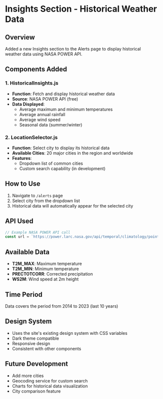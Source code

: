 # Insights Section - Historical Weather Data

## Overview
Added a new Insights section to the Alerts page to display historical weather data using NASA POWER API.

## Components Added

### 1. HistoricalInsights.js
- **Function**: Fetch and display historical weather data
- **Source**: NASA POWER API (free)
- **Data Displayed**:
  - Average maximum and minimum temperatures
  - Average annual rainfall
  - Average wind speed
  - Seasonal data (summer/winter)

### 2. LocationSelector.js
- **Function**: Select city to display its historical data
- **Available Cities**: 20 major cities in the region and worldwide
- **Features**:
  - Dropdown list of common cities
  - Custom search capability (in development)

## How to Use

1. Navigate to `/alerts` page
2. Select city from the dropdown list
3. Historical data will automatically appear for the selected city

## API Used

```javascript
// Example NASA POWER API call
const url = `https://power.larc.nasa.gov/api/temporal/climatology/point?parameters=T2M_MAX,T2M_MIN,PRECTOTCORR,WS2M&community=RE&longitude=${lon}&latitude=${lat}&start=2014&end=2023&format=JSON`;
```

## Available Data

- **T2M_MAX**: Maximum temperature
- **T2M_MIN**: Minimum temperature  
- **PRECTOTCORR**: Corrected precipitation
- **WS2M**: Wind speed at 2m height

## Time Period
Data covers the period from 2014 to 2023 (last 10 years)

## Design System
- Uses the site's existing design system with CSS variables
- Dark theme compatible
- Responsive design
- Consistent with other components

## Future Development
- Add more cities
- Geocoding service for custom search
- Charts for historical data visualization
- City comparison feature
